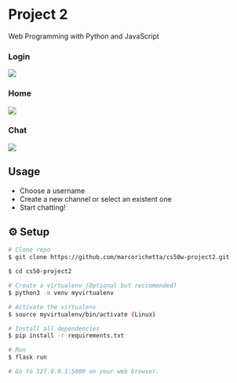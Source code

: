 # Project 2

Web Programming with Python and JavaScript

### Login
![](https://i.imgur.com/veUhsDb.png)

### Home
![](https://i.imgur.com/iZhNWMP.png)

### Chat
![](https://i.imgur.com/iKhYyzA.png)

## Usage

* Choose a username
* Create a new channel or select an existent one
* Start chatting!

## :gear: Setup

```bash
# Clone repo
$ git clone https://github.com/marcorichetta/cs50w-project2.git

$ cd cs50-project2

# Create a virtualenv (Optional but reccomended)
$ python3 -m venv myvirtualenv

# Activate the virtualenv
$ source myvirtualenv/bin/activate (Linux)

# Install all dependencies
$ pip install -r requirements.txt

# Run
$ flask run

# Go to 127.0.0.1:5000 on your web browser.
```
